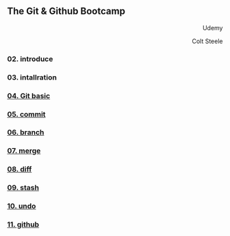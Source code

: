 ## The Git & Github Bootcamp

<p style="text-align: right"> Udemy </p>
<p style="text-align: right"> Colt Steele </p>

### 02. introduce

### 03. intallration

### [04. Git basic](04.%20Git%20basic/README.md)

### [05. commit](05.%20commit/README.md)

### [06. branch](06.%20branch/README.md)

### [07. merge](07.%20merge/README.md)

### [08. diff](08.%20diff/README.md)

### [09. stash](09.%20stash/README.md)

### [10. undo](10.%20undo/README.md)

### [11. github](11.%20github/README.md)

